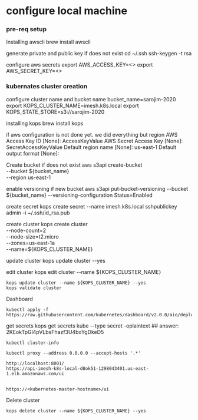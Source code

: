 # configure local machine

### pre-req setup

Installing awscli
        brew install awscli

generate private and public key if does not exist
    cd ~/.ssh
    ssh-keygen -t rsa


configure aws secrets
    export AWS_ACCESS_KEY=<>
    export AWS_SECRET_KEY=<>

### kubernates cluster creation


configure cluster name and bucket name
    bucket_name=sarojim-2020
    export KOPS_CLUSTER_NAME=imesh.k8s.local
    export KOPS_STATE_STORE=s3://sarojim-2020

installing kops
    brew install kops


if aws configuration is not done yet. we did everything but region
    AWS Access Key ID [None]: AccessKeyValue
    AWS Secret Access Key [None]: SecretAccessKeyValue
    Default region name [None]: us-east-1
    Default output format [None]:

Create bucket if does not exist
    aws s3api create-bucket \
    --bucket ${bucket_name} \
    --region us-east-1

enable versioning if new bucket
    aws s3api put-bucket-versioning --bucket ${bucket_name} --versioning-configuration Status=Enabled


create secret
    kops create secret --name imesh.k8s.local sshpublickey admin -i ~/.ssh/id_rsa.pub


create cluster
    kops create cluster \
    --node-count=2 \
    --node-size=t2.micro \
    --zones=us-east-1a \
    --name=${KOPS_CLUSTER_NAME}

update cluster
    kops update cluster --yes

edit cluster
    kops edit cluster --name ${KOPS_CLUSTER_NAME}

    kops update cluster --name ${KOPS_CLUSTER_NAME} --yes
    kops validate cluster

Dashboard

    kubectl apply -f https://raw.githubusercontent.com/kubernetes/dashboard/v2.0.0/aio/deploy/recommended.yaml

get secrets
    kops get secrets kube --type secret -oplaintext
    ## answer: 2KEokTpGl4pVLbsFhazf3U4bxYgDkeD5

    kubectl cluster-info

    kubectl proxy --address 0.0.0.0 --accept-hosts '.*'

    http://localhost:8001/
    https://api-imesh-k8s-local-d8ok51-1298043401.us-east-1.elb.amazonaws.com/ui


    https://<kubernetes-master-hostname>/ui

Delete cluster

    kops delete cluster --name ${KOPS_CLUSTER_NAME} --yes
